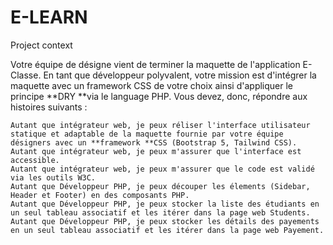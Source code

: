# E-LEARN

Project context

Votre équipe de désigne vient de terminer la maquette de l'application E-Classe. En tant que développeur polyvalent, votre mission est d'intégrer la maquette avec un framework CSS de votre choix ainsi d'appliquer le principe **DRY **via le language PHP. Vous devez, donc, répondre aux histoires suivants :

    Autant que intégrateur web, je peux réliser l'interface utilisateur statique et adaptable de la maquette fournie par votre équipe désigners avec un **framework **CSS (Bootstrap 5, Tailwind CSS).
    Autant que intégrateur web, je peux m'assurer que l'interface est accessible.
    Autant que intégrateur web, je peux m'assurer que le code est validé via les outils W3C.
    Autant que Développeur PHP, je peux découper les élements (Sidebar, Header et Footer) en des composants PHP.
    Autant que Développeur PHP, je peux stocker la liste des étudiants en un seul tableau associatif et les itérer dans la page web Students.
    Autant que Développeur PHP, je peux stocker les détails des payements en un seul tableau associatif et les itérer dans la page web Payement.

